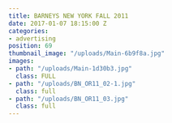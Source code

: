 ```yaml
---
title: BARNEYS NEW YORK FALL 2011
date: 2017-01-07 18:15:00 Z
categories:
- advertising
position: 69
thumbnail_image: "/uploads/Main-6b9f8a.jpg"
images:
- path: "/uploads/Main-1d30b3.jpg"
  class: FULL
- path: "/uploads/BN_OR11_02-1.jpg"
  class: full
- path: "/uploads/BN_OR11_03.jpg"
  class: full
---
```



